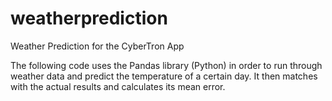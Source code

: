 # weatherprediction
Weather Prediction for the CyberTron App 

The following code uses the Pandas library (Python) in order to run through weather data and predict the temperature of a certain day.
It then matches with the actual results and calculates its mean error. 
